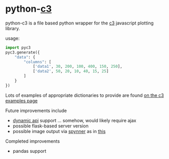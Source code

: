 python-[c3](c3js.org)
==
python-c3 is a file based python wrapper for the [c3](https://github.com/masayuki0812/c3) javascript plotting library.

usage:
```python
import pyc3
pyc3.generate({
    "data": {
        "columns": [
            ['data1', 30, 200, 100, 400, 150, 250],
            ['data2', 50, 20, 10, 40, 15, 25]
        ]
    }
})
```

Lots of examples of appropriate dictionaries to provide are found [on the c3 examples page](http://c3js.org/examples.html)

Future improvements include

* [dynamic api](http://c3js.org/examples.html#api) support ... somehow, would likely require ajax
* possible flask-based server version
* possible image output via [spynner](https://github.com/makinacorpus/spynner) as in [this](http://stackoverflow.com/a/3370724/2075745)

Completed improvements

* pandas support